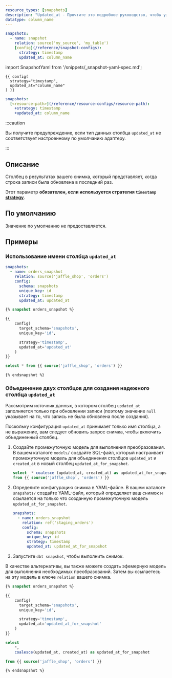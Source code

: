 ```yaml
---
resource_types: [snapshots]
description: "Updated_at - Прочтите это подробное руководство, чтобы узнать о конфигурациях в dbt."
datatype: column_name
---
```


<VersionBlock firstVersion="1.9">

<File name="snapshots/snapshots.yml">

```yaml
snapshots:
  - name: snapshot
    relation: source('my_source', 'my_table')
    [config](/reference/snapshot-configs):
      strategy: timestamp
      updated_at: column_name
```
</File>
</VersionBlock>

<VersionBlock lastVersion="1.8">

import SnapshotYaml from '/snippets/_snapshot-yaml-spec.md';

<SnapshotYaml/>

<File name='snapshots/<filename>.sql'>

```jinja2
{{ config(
  strategy="timestamp",
  updated_at="column_name"
) }}

```

</File>
</VersionBlock>

<File name='dbt_project.yml'>

```yml
snapshots:
  [<resource-path>](/reference/resource-configs/resource-path):
    +strategy: timestamp
    +updated_at: column_name

```

</File>

<VersionBlock firstVersion="1.9">

:::caution

Вы получите предупреждение, если тип данных столбца `updated_at` не соответствует настроенному по умолчанию адаптеру.

:::

</VersionBlock>

## Описание
Столбец в результатах вашего снимка, который представляет, когда строка записи была обновлена в последний раз.

Этот параметр **обязателен, если используется стратегия `timestamp` [strategy](/reference/resource-configs/strategy)**.

## По умолчанию
Значение по умолчанию не предоставляется.

## Примеры
### Использование имени столбца `updated_at`

<VersionBlock firstVersion="1.9">

<File name="snapshots/orders_snapshot.yml">

```yaml
snapshots:
  - name: orders_snapshot
    relation: source('jaffle_shop', 'orders')
    config:
      schema: snapshots
      unique_key: id
      strategy: timestamp
      updated_at: updated_at

```
</File>
</VersionBlock>

<VersionBlock lastVersion="1.8">
<File name='snapshots/orders.sql'>

```sql
{% snapshot orders_snapshot %}

{{
    config(
      target_schema='snapshots',
      unique_key='id',

      strategy='timestamp',
      updated_at='updated_at'
    )
}}

select * from {{ source('jaffle_shop', 'orders') }}

{% endsnapshot %}

```

</File>
</VersionBlock>

### Объединение двух столбцов для создания надежного столбца `updated_at`
Рассмотрим источник данных, в котором столбец `updated_at` заполняется только при обновлении записи (поэтому значение `null` указывает на то, что запись не была обновлена после создания).

Поскольку конфигурация `updated_at` принимает только имя столбца, а не выражение, вам следует обновить запрос снимка, чтобы включить объединенный столбец.

<VersionBlock firstVersion="1.9">

1. Создайте промежуточную модель для выполнения преобразования.
   В вашем каталоге `models/` создайте SQL-файл, который настраивает промежуточную модель для объединения столбцов `updated_at` и `created_at` в новый столбец `updated_at_for_snapshot`.

    <File name='models/staging_orders.sql'>

    ```sql
    select  * coalesce (updated_at, created_at) as updated_at_for_snapshot
    from {{ source('jaffle_shop', 'orders') }}

    ```
    </File>

2. Определите конфигурацию снимка в YAML-файле.
   В вашем каталоге `snapshots/` создайте YAML-файл, который определяет ваш снимок и ссылается на только что созданную промежуточную модель `updated_at_for_snapshot`.

    <File name="snapshots/orders_snapshot.yml">

    ```yaml
    snapshots:
      - name: orders_snapshot
        relation: ref('staging_orders')
        config:
          schema: snapshots
          unique_key: id
          strategy: timestamp
          updated_at: updated_at_for_snapshot

    ```
    </File>

3. Запустите `dbt snapshot`, чтобы выполнить снимок.

В качестве альтернативы, вы также можете создать эфемерную модель для выполнения необходимых преобразований. Затем вы ссылаетесь на эту модель в ключе `relation` вашего снимка.

</VersionBlock>

<VersionBlock lastVersion="1.8">

<File name='snapshots/orders.sql'>

```sql
{% snapshot orders_snapshot %}

{{
    config(
      target_schema='snapshots',
      unique_key='id',

      strategy='timestamp',
      updated_at='updated_at_for_snapshot'
    )
}}

select
    *,
    coalesce(updated_at, created_at) as updated_at_for_snapshot

from {{ source('jaffle_shop', 'orders') }}

{% endsnapshot %}

```

</File>
</VersionBlock>